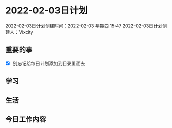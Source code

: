# 2022-02-03日计划

2022-02-03日计划创建时间：2022-02-03 星期四  15:47
2022-02-03日计划创建人：Vixcity

## 重要的事
- [x] 别忘记给每日计划添加到目录里面去

## 学习

## 生活

## 今日工作内容
